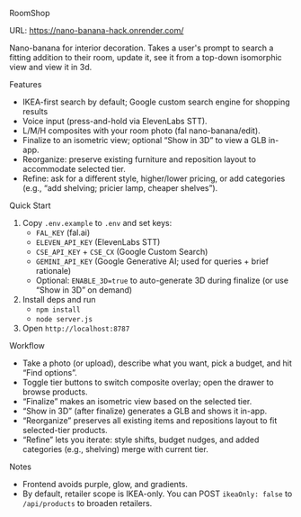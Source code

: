 RoomShop

URL: https://nano-banana-hack.onrender.com/

Nano-banana for interior decoration. Takes a user's prompt to search a fitting addition to their room, update it, see it from a top-down isomorphic view and view it in 3d.

Features
- IKEA-first search by default; Google custom search engine for shopping results
- Voice input (press-and-hold via ElevenLabs STT).
- L/M/H composites with your room photo (fal nano-banana/edit).
- Finalize to an isometric view; optional “Show in 3D” to view a GLB in-app.
- Reorganize: preserve existing furniture and reposition layout to accommodate selected tier.
- Refine: ask for a different style, higher/lower pricing, or add categories (e.g., “add shelving; pricier lamp, cheaper shelves”).

Quick Start
1) Copy `.env.example` to `.env` and set keys:
   - `FAL_KEY` (fal.ai)
   - `ELEVEN_API_KEY` (ElevenLabs STT)
   - `CSE_API_KEY` + `CSE_CX` (Google Custom Search)
   - `GEMINI_API_KEY` (Google Generative AI; used for queries + brief rationale)
   - Optional: `ENABLE_3D=true` to auto-generate 3D during finalize (or use “Show in 3D” on demand)
2) Install deps and run
   - `npm install`
   - `node server.js`
3) Open `http://localhost:8787`

Workflow
- Take a photo (or upload), describe what you want, pick a budget, and hit “Find options”.
- Toggle tier buttons to switch composite overlay; open the drawer to browse products.
- “Finalize” makes an isometric view based on the selected tier.
- “Show in 3D” (after finalize) generates a GLB and shows it in-app.
- “Reorganize” preserves all existing items and repositions layout to fit selected-tier products.
- “Refine” lets you iterate: style shifts, budget nudges, and added categories (e.g., shelving) merge with current tier.

Notes
- Frontend avoids purple, glow, and gradients.
- By default, retailer scope is IKEA-only. You can POST `ikeaOnly: false` to `/api/products` to broaden retailers.


